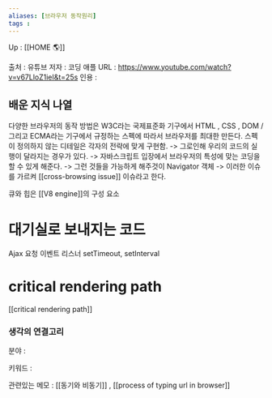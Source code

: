 ```yaml
---
aliases: [브라우저 동작원리]
tags :
---
```

Up : [[HOME 🌎]]

출처 : 유튜브 
저자 : 코딩 애플 
URL : https://www.youtube.com/watch?v=v67LloZ1ieI&t=25s
인용 : 

## 배운 지식 나열
다양한 브라우저의 동작 방법은 W3C라는 국제표준화  기구에서 HTML , CSS , DOM / 그리고 ECMA라는 기구에서 규정하는 스펙에 따라서 브라우저를 최대한 만든다. 스펙이 정의하지 않는 디테일은 각자의 전략에 맞게 구현함. 
-> 그로인해 우리의 코드의 실행이 달라지는 경우가 있다.
-> 자바스크립트 입장에서 브라우저의 특성에 맞는 코딩을 할 수 있게 해준다.
-> 그런 것들을 가능하게 해주것이 Navigator 객체 
-> 이러한 이슈를 가르켜 [[cross-browsing issue]] 이슈라고 한다.



큐와 힙은 [[V8 engine]]의 구성 요소 

# 대기실로 보내지는 코드 
Ajax 요청 
이벤트 리스너 
setTimeout, setInterval

# critical rendering path
[[critical rendering path]]






### 생각의 연결고리
분야 :

키워드 :

관련있는 메모 : [[동기와 비동기]]  , [[process of typing url in browser]]


